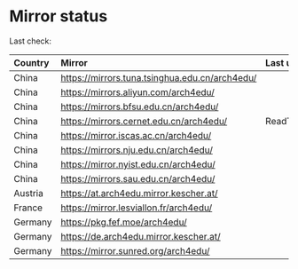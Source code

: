 <script src="./time.js"></script>
# Mirror status
Last check: <script type="text/javascript">localize(1744604909.086636);</script>

|Country|Mirror|Last update|
|:------|:-----|:----------|
|China|https://mirrors.tuna.tsinghua.edu.cn/arch4edu/|<script type="text/javascript">localize(1744569750);</script>|
|China|https://mirrors.aliyun.com/arch4edu/|<script type="text/javascript">localize(1744569750);</script>|
|China|https://mirrors.bfsu.edu.cn/arch4edu/|<script type="text/javascript">localize(1744569750);</script>|
|China|https://mirrors.cernet.edu.cn/arch4edu/|ReadTimeout|
|China|https://mirror.iscas.ac.cn/arch4edu/|<script type="text/javascript">localize(1744569750);</script>|
|China|https://mirrors.nju.edu.cn/arch4edu/|<script type="text/javascript">localize(1744526502);</script>|
|China|https://mirror.nyist.edu.cn/arch4edu/|<script type="text/javascript">localize(1744526502);</script>|
|China|https://mirrors.sau.edu.cn/arch4edu/|<script type="text/javascript">localize(1731653531);</script>|
|Austria|https://at.arch4edu.mirror.kescher.at/|<script type="text/javascript">localize(1744569750);</script>|
|France|https://mirror.lesviallon.fr/arch4edu/|<script type="text/javascript">localize(1744569750);</script>|
|Germany|https://pkg.fef.moe/arch4edu/|<script type="text/javascript">localize(1744569750);</script>|
|Germany|https://de.arch4edu.mirror.kescher.at/|<script type="text/javascript">localize(1744569750);</script>|
|Germany|https://mirror.sunred.org/arch4edu/|<script type="text/javascript">localize(1744569750);</script>|

<script src="./tablefilter/tablefilter.js"></script>
<script src="./table.js"></script>